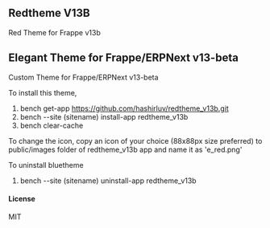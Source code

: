 ## Redtheme V13B

Red Theme for Frappe v13b

## Elegant Theme for Frappe/ERPNext v13-beta

Custom Theme for Frappe/ERPNext v13-beta

To install this theme,

1. bench get-app https://github.com/hashirluv/redtheme_v13b.git
2. bench --site (sitename) install-app redtheme_v13b
3. bench clear-cache

To change the icon, copy an icon of your choice (88x88px size preferred) to public/images folder of redtheme_v13b app and name it as 'e_red.png'


To uninstall bluetheme

1. bench --site (sitename) uninstall-app redtheme_v13b

#### License

MIT
